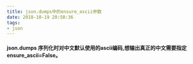 ```yaml
---
title: json.dumps中的ensure_ascii参数
date: 2018-10-19 20:58:36
tags:
- json
---
```


#### json.dumps 序列化时对中文默认使用的ascii编码,想输出真正的中文需要指定ensure_ascii=False。
